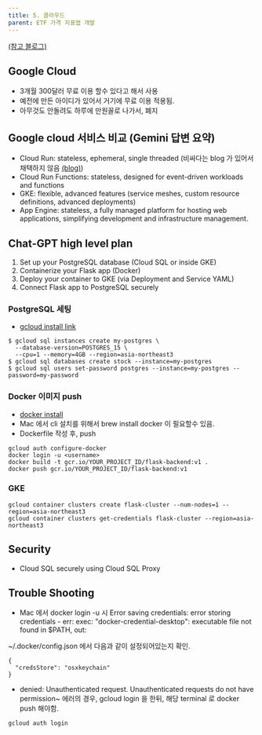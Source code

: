 ```yaml
---
title: 5. 클라우드
parent: ETF 가격 지표앱 개발
---
```


[(참고 블로그)](https://brunch.co.kr/@topasvga/168)

## Google Cloud
- 3개월 300달러 무료 이용 할수 있다고 해서 사용
- 예전에 만든 아이디가 있어서 거기에 무료 이용 적용됨.
- 아무것도 안돌려도 하루에 만원꼴로 나가서, 폐지

## Google cloud 서비스 비교 (Gemini 답변 요약)
- Cloud Run: stateless, ephemeral, single threaded (비싸다는 blog 가 있어서 채택하지 않음 [(blog)](https://dev.to/code42cate/serverless-is-a-scam-5fc0))
- Cloud Run Functions: stateless, designed for event-driven workloads and functions
- GKE: flexible, advanced features (service meshes, custom resource definitions, advanced deployments)
- App Engine: stateless, a fully managed platform for hosting web applications, simplifying development and infrastructure management.

## Chat-GPT high level plan
1. Set up your PostgreSQL database (Cloud SQL or inside GKE)
2. Containerize your Flask app (Docker)
3. Deploy your container to GKE (via Deployment and Service YAML)
4. Connect Flask app to PostgreSQL securely


### PostgreSQL 세팅
- [gcloud install link](https://cloud.google.com/sdk/docs/install)

```
$ gcloud sql instances create my-postgres \
  --database-version=POSTGRES_15 \
  --cpu=1 --memory=4GB --region=asia-northeast3
$ gcloud sql databases create stock --instance=my-postgres
$ gcloud sql users set-password postgres --instance=my-postgres --password=my-password
```

### Docker 이미지 push
- [docker install](https://www.docker.com/)
- Mac 에서 cli 설치를 위해서 brew install docker 이 필요할수 있음.
- Dockerfile 작성 후, push

```
gcloud auth configure-docker
docker login -u <username>
docker build -t gcr.io/YOUR_PROJECT_ID/flask-backend:v1 .
docker push gcr.io/YOUR_PROJECT_ID/flask-backend:v1
```

### GKE

```
gcloud container clusters create flask-cluster --num-nodes=1 --region=asia-northeast3
gcloud container clusters get-credentials flask-cluster --region=asia-northeast3
```


## Security
- Cloud SQL securely using Cloud SQL Proxy

## Trouble Shooting
- Mac 에서 docker login -u <username> 시 Error saving credentials: error storing credentials - err: exec: "docker-credential-desktop": executable file not found in $PATH, out: 

 ~/.docker/config.json 에서 다음과 같이 설정되어있는지 확인.

```
{
  "credsStore": "osxkeychain"
}
```


- denied: Unauthenticated request. Unauthenticated requests do not have permission~ 에러의 경우, gcloud login 을 한뒤, 해당 terminal 로 docker push 해야함.

```
gcloud auth login
```

